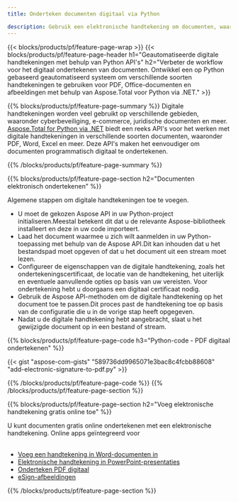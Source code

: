 ```yaml
---
title: Onderteken documenten digitaal via Python

description: Gebruik een elektronische handtekening om documenten, waaronder Microsoft Word, Excel, PowerPoint, PDF en Afbeeldingen, te ondertekenen via uw Python-applicatie. Voeg eSginature online in via de app.
---
```


{{< blocks/products/pf/feature-page-wrap >}}
{{< blocks/products/pf/feature-page-header h1="Geautomatiseerde digitale handtekeningen met behulp van Python API's" h2="Verbeter de workflow voor het digitaal ondertekenen van documenten. Ontwikkel een op Python gebaseerd geautomatiseerd systeem om verschillende soorten handtekeningen te gebruiken voor PDF, Office-documenten en afbeeldingen met behulp van Aspose.Total voor Python via .NET." >}}

{{% blocks/products/pf/feature-page-summary %}}
Digitale handtekeningen worden veel gebruikt op verschillende gebieden, waaronder cyberbeveiliging, e-commerce, juridische documenten en meer. [Aspose.Total for Python via .NET](https://products.aspose.com/total/python-net/) biedt een reeks API's voor het werken met digitale handtekeningen in verschillende soorten documenten, waaronder PDF, Word, Excel en meer. Deze API's maken het eenvoudiger om documenten programmatisch digitaal te ondertekenen.

{{% /blocks/products/pf/feature-page-summary  %}}

{{% blocks/products/pf/feature-page-section  h2="Documenten elektronisch ondertekenen" %}}

Algemene stappen om digitale handtekeningen toe te voegen.  
- U moet de gekozen Aspose API in uw Python-project initialiseren.Meestal betekent dit dat u de relevante Aspose-bibliotheek installeert en deze in uw code importeert. 
- Laad het document waarmee u zich wilt aanmelden in uw Python-toepassing met behulp van de Aspose API.Dit kan inhouden dat u het bestandspad moet opgeven of dat u het document uit een stream moet lezen.
- Configureer de eigenschappen van de digitale handtekening, zoals het ondertekeningscertificaat, de locatie van de handtekening, het uiterlijk en eventuele aanvullende opties op basis van uw vereisten. Voor ondertekening hebt u doorgaans een digitaal certificaat nodig.
- Gebruik de Aspose API-methoden om de digitale handtekening op het document toe te passen.Dit proces past de handtekening toe op basis van de configuratie die u in de vorige stap heeft opgegeven.
- Nadat u de digitale handtekening hebt aangebracht, slaat u het gewijzigde document op in een bestand of stream.

{{% blocks/products/pf/feature-page-code h3="Python-code - PDF digitaal ondertekenen" %}}

{{< gist "aspose-com-gists" "589736dd9965071e3bac8c4fcbb88608" "add-electronic-signature-to-pdf.py" >}}

{{% /blocks/products/pf/feature-page-code  %}}
{{% /blocks/products/pf/feature-page-section %}}

{{% blocks/products/pf/feature-page-section  h2="Voeg elektronische handtekening gratis online toe" %}}

U kunt documenten gratis online ondertekenen met een elektronische handtekening. Online apps geïntegreerd voor<br /><br />

- [Voeg een handtekening in Word-documenten in](https://products.aspose.com/total/python-net/signature/word/)
- [Elektronische handtekening in PowerPoint-presentaties](https://products.aspose.com/total/python-net/signature/powerpoint/)
- [Onderteken PDF digitaal](https://products.aspose.com/total/python-net/signature/pdf/)
- [eSign-afbeeldingen](https://products.aspose.com/total/python-net/signature/image/)

{{% /blocks/products/pf/feature-page-section %}}